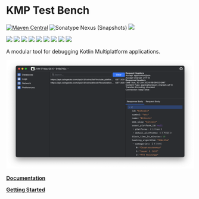 KMP Test Bench
===

[![Maven Central](https://img.shields.io/maven-central/v/org.drewcarlson/desktop?label=maven&color=blue)](https://central.sonatype.com/search?q=desktop-*&namespace=org.drewcarlson)
![Sonatype Nexus (Snapshots)](https://img.shields.io/nexus/s/org.drewcarlson/desktop?server=https%3A%2F%2Fs01.oss.sonatype.org)
![](https://github.com/DrewCarlson/kmp-test-bench/workflows/Tests/badge.svg)

![](https://img.shields.io/static/v1?label=&message=Platforms&color=grey)
![](https://img.shields.io/static/v1?label=&message=Js&color=blue)
![](https://img.shields.io/static/v1?label=&message=Jvm&color=blue)
![](https://img.shields.io/static/v1?label=&message=Linux&color=blue)
![](https://img.shields.io/static/v1?label=&message=macOS&color=blue)
![](https://img.shields.io/static/v1?label=&message=Windows&color=blue)
![](https://img.shields.io/static/v1?label=&message=iOS&color=blue)
![](https://img.shields.io/static/v1?label=&message=tvOS&color=blue)
![](https://img.shields.io/static/v1?label=&message=watchOS&color=blue)

A modular tool for debugging Kotlin Multiplatform applications.

<img src="docs/img/screenshot.png" width="548px" height="292px">


**[Documentation](https://drewcarlson.github.io/kmp-test-bench/latest/)**

**[Getting Started](https://drewcarlson.github.io/kmp-test-bench/latest/getting-started/)**

